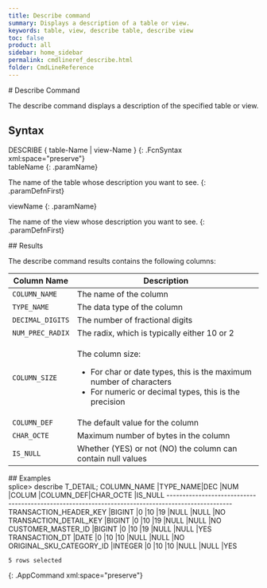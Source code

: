 ```yaml
---
title: Describe command
summary: Displays a description of a table or view.
keywords: table, view, describe table, describe view
toc: false
product: all
sidebar: home_sidebar
permalink: cmdlineref_describe.html
folder: CmdLineReference
---
```

<section>
<div class="TopicContent" data-swiftype-index="true" markdown="1">
# Describe Command

The <span class="AppCommand">describe</span> command displays a
description of the specified table or view.

## Syntax

<div class="fcnWrapperWide" markdown="1">
    DESCRIBE { table-Name | view-Name }
{: .FcnSyntax xml:space="preserve"}

</div>
<div class="paramList" markdown="1">
tableName
{: .paramName}

The name of the table whose description you want to see.
{: .paramDefnFirst}

viewName
{: .paramName}

The name of the view whose description you want to see.
{: .paramDefnFirst}

</div>
## Results

The <span class="AppCommand">describe</span> command results contains
the following columns:

<table summary="List of columns in the output of the describe command.">
                <col />
                <col />
                <thead>
                    <tr>
                        <th>Column Name</th>
                        <th>Description</th>
                    </tr>
                </thead>
                <tbody>
                    <tr>
                        <td><code>COLUMN_NAME</code></td>
                        <td>The name of the column</td>
                    </tr>
                    <tr>
                        <td><code>TYPE_NAME</code></td>
                        <td>The data type of the column</td>
                    </tr>
                    <tr>
                        <td><code>DECIMAL_DIGITS</code></td>
                        <td>The number of fractional digits</td>
                    </tr>
                    <tr>
                        <td><code>NUM_PREC_RADIX</code></td>
                        <td>The radix, which is typically either 10 or 2</td>
                    </tr>
                    <tr>
                        <td><code>COLUMN_SIZE</code></td>
                        <td>
                            <p class="noSpaceAbove">The column size:</p>
                            <ul>
                                <li>For char or date types, this is the maximum number of characters</li>
                                <li>For numeric or decimal types, this is the precision</li>
                            </ul>
                        </td>
                    </tr>
                    <tr>
                        <td><code>COLUMN_DEF</code></td>
                        <td>The default value for the column</td>
                    </tr>
                    <tr>
                        <td><code>CHAR_OCTE</code></td>
                        <td>Maximum number of bytes in the column</td>
                    </tr>
                    <tr>
                        <td><code>IS_NULL</code></td>
                        <td>Whether (YES) or not (NO) the column can contain null values</td>
                    </tr>
                </tbody>
            </table>
## Examples

<div class="preWrapperWide" markdown="1">
    splice> describe T_DETAIL;
    COLUMN_NAME                 |TYPE_NAME|DEC |NUM |COLUM |COLUMN_DEF|CHAR_OCTE |IS_NULL
    --------------------------------------------------------------------------------------------------
    TRANSACTION_HEADER_KEY      |BIGINT   |0   |10  |19    |NULL      |NULL      |NO
    TRANSACTION_DETAIL_KEY      |BIGINT   |0   |10  |19    |NULL      |NULL      |NO
    CUSTOMER_MASTER_ID          |BIGINT   |0   |10  |19    |NULL      |NULL      |YES
    TRANSACTION_DT              |DATE     |0   |10  |10    |NULL      |NULL      |NO
    ORIGINAL_SKU_CATEGORY_ID    |INTEGER  |0   |10  |10    |NULL      |NULL      |YES
    
    5 rows selected
{: .AppCommand xml:space="preserve"}

</div>
</div>
</section>

